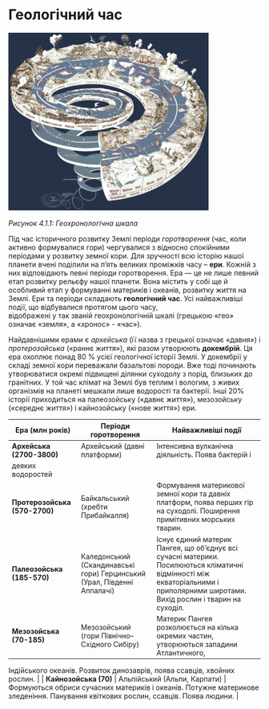 Геологічний час
===============


<div class="space">
<div class="center">
<img src="1.png" width="400px" class="center"/>
<p><i>Рисунок 4.1.1:  Геохронологiчна шкала</i></p>
</div>
</div>

Під час історичного розвитку Землі періоди *горотворення* (час, коли
активно формувалися гори) чергувалися з відносно спокійними періодами у
розвитку земної кори. Для зручності всю історію нашої планети вчені
поділили на п’ять великих проміжків часу – **ери**. Кожній з них відповідають
певні періоди горотворення. Ера — це не лише певний етап розвитку
рельєфу нашої планети. Вона містить у собі ще й особливий етап у
формуванні материків і океанів, розвитку життя на Землі. Ери та періоди
складають **геологічний час**. Усі найважливіші події, що відбувалися
протягом цього часу,\
відображені у так званій геохронологічній шкалі (грецькою «гео» означає
«земля», а «хронос» - «час»).

Найдавнішими ерами є *архейська* (її назва з грецької означає «давня») і
*протерозойська* («раннє життя»), які разом утворюють **докембрій**. Ця
ера охоплює понад 80 % усієї геологічної історії Землі. У докембрії у
складі земної кори переважали базальтові породи. Вже тоді починають
утворюватися окремі підвищені ділянки суходолу з порід, близьких до
гранітних. У той час клімат на Землі був теплим і вологим, з живих
організмів на планеті мешкали лише водорості та бактерії. Інші 20%
історії приходиться на палеозойську («давнє життя»), мезозойську
(«середнє життя») і кайнозойську («нове життя») ери.

| Ера (млн рокiв) | Перiоди горотворення | Найважливiшi подiї |
| -- | -- | -- |
| <b>Архейська (2700-3800)</b> | Архейський (давнi платформи) | Iнтенсивна вулканiчна дiяльнiсть. Поява бактерiй i
деяких водоростей |
| <b>Протерозойська (570-2700)</b> | Байкальський (хребти Прибайкалля) | Формування материкової земної кори та давнiх платформ, поява перших гiр на суходолi. Поширення примiтивних морських тварин. |
| <b>Палеозойська (185-570)</b> | Каледонський (Скандинавськi гори) Герцинський (Урал, Пiвденнi Аппалачi) | Iснує єдиний материк Пангея, що об’єднує всi сучаснi материки. Посилюються клiматичнi вiдмiнностi мiж екваторiальними i приполярними широтами. Вихiд рослин i тварин на суходiл. |
| <b>Мезозойська (70-185)</b> | Мезозойський (гори Пiвнiчно–Схiдного Сибiру) | Материк Пангея розколюється на кiлька окремих частин, утворюються западини Атлантичного,
Iндiйського океанiв. Розвиток динозаврiв, поява
ссавцiв, хвойних рослин. |
| <b>Кайнозойська (70)</b> | Альпiйський (Альпи, Карпати) | Формуються обриси сучасних материкiв i океанiв. Потужне материкове зледенiння. Панування
квiткових рослин, ссавцiв. Поява людини. |